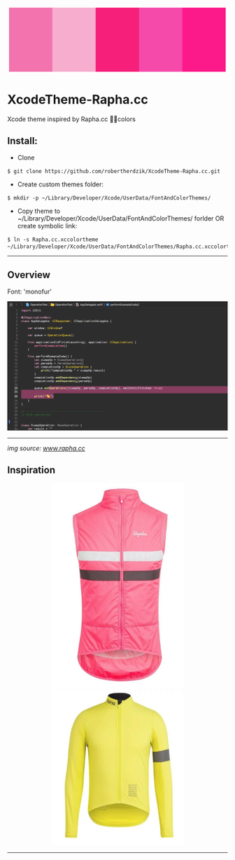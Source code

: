<p align="center">
<img src ="./Assets/palette.png"/>
</p>

# XcodeTheme-Rapha.cc
Xcode theme inspired by Rapha.cc 🚴‍♀️colors

## Install:

* Clone
```console
$ git clone https://github.com/robertherdzik/XcodeTheme-Rapha.cc.git
```

* Create custom themes folder:
```console
$ mkdir -p ~/Library/Developer/Xcode/UserData/FontAndColorThemes/
```

* Copy theme to ~/Library/Developer/Xcode/UserData/FontAndColorThemes/ forlder OR create symbolic link:
```console
$ ln -s Rapha.cc.xccolortheme ~/Library/Developer/Xcode/UserData/FontAndColorThemes/Rapha.cc.xccolortheme
```

---

## Overview
Font: 'monofur'

<p align="center">
<img src ="./Assets/xcode1.png"/>
</p>

---

_img source: www.rapha.cc_

## Inspiration
<p align="center">
<img src ="./Assets/rapha_pink.png" width="300"/>
<img src ="./Assets/rapha_yellow.png" width="300"/>
</p>

---
